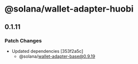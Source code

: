 # @solana/wallet-adapter-huobi

## 0.1.11

### Patch Changes

-   Updated dependencies [353f2a5c]
    -   @solana/wallet-adapter-base@0.9.19
